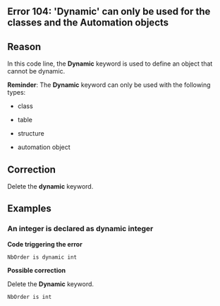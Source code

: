 
## Error 104: 'Dynamic' can only be used for the classes and the Automation objects
			



<a name="NOTE1"></a>
<a name="NOTE1_1"></a>


## Reason
<a name="reason_ELTTEXTE000089"></a>
In this code line, the **Dynamic** keyword is used to define an object that cannot be dynamic.

**Reminder**: The **Dynamic** keyword can only be used with the following types:

- class

- table

- structure

- automation object




<a name="NOTE2"></a>
<a name="NOTE2_1"></a>


## Correction
<a name="correction_ELTTEXTE000113"></a>
Delete the **dynamic** keyword.

<a name="NOTE3"></a>
<a name="NOTE3_1"></a>


## Examples
<a name="examples_ELTTEXTE000137"></a>


### An integer is declared as dynamic integer
<a name="integer_declared_dynamic_integer_ELTPARAGRAPHE000032"></a>

**Code triggering the error** 


```wl
NbOrder is dynamic int
```


**Possible correction**

Delete the **Dynamic** keyword.


```wl
NbOrder is int
```



